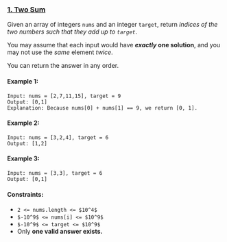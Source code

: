 ### [1. Two Sum](https://leetcode.com/problems/two-sum/description/)

Given an array of integers `nums` and an integer `target`, return _indices of the two numbers such that they add up to `target`_.

You may assume that each input would have **_exactly_ one solution**, and you may not use the _same_ element _twice_.

You can return the answer in any order.

#### Example 1:

```
Input: nums = [2,7,11,15], target = 9
Output: [0,1]
Explanation: Because nums[0] + nums[1] == 9, we return [0, 1].
```

#### Example 2:

```
Input: nums = [3,2,4], target = 6
Output: [1,2]
```

#### Example 3:

```
Input: nums = [3,3], target = 6
Output: [0,1]
```

#### Constraints:

- `2 <= nums.length <= $10^4$`
- `$-10^9$ <= nums[i] <= $10^9$`
- `$-10^9$ <= target <= $10^9$`
- Only **one valid answer exists.**
